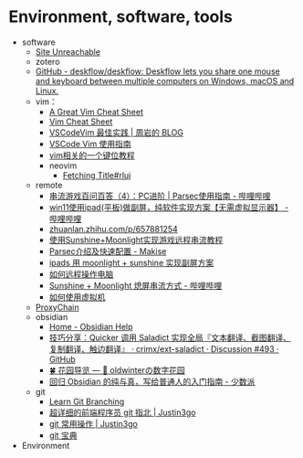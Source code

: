 # Environment, software, tools

- software
	- [Site Unreachable](https://blog.xm.mk/posts/b15e/)
	- zotero
	- [GitHub - deskflow/deskflow: Deskflow lets you share one mouse and keyboard between multiple computers on Windows, macOS and Linux.](https://github.com/deskflow/deskflow)
	- vim：
		- [A Great Vim Cheat Sheet](https://vimsheet.com/)
		- [Vim Cheat Sheet](https://vim.rtorr.com/lang/zh_cn)
		- [VSCodeVim 最佳实践 | 周岩的 BLOG](https://zhouyanlt.github.io/vim/2019/09/20/vscode-vim-best-practices.html)
		- [VSCode Vim 使用指南](https://hanzhen.wang/posts/vscode-vim)
		- [vim相关的一个键位教程](https://cworld.top/blog/vim-key)  
		- neovim
			- [Fetching Title#rluj](https://innei.in/posts/Z-Turn/nvim-lua-config-init)
	- remote 
		- [串流游戏百问百答（4）：PC进阶 | Parsec使用指南 - 哔哩哔哩](https://www.bilibili.com/read/cv32334628)  
		- [win11使用ipad(平板)做副屏，纯软件实现方案【无需虚拟显示器】 - 哔哩哔哩](https://www.bilibili.com/read/cv23432170/#:~:text=%E6%89%93%E5%BC%80%E5%B9%B3%E6%9D%BF%E7%AB%AF%E7%9A%84moon)
		- [zhuanlan.zhihu.com/p/657881254](https://zhuanlan.zhihu.com/p/657881254)
		- [使用Sunshine+Moonlight实现游戏远程串流教程](https://www.hangge.com/blog/cache/detail_3544.html#:~:text=Sunshine%20+)
		- [Parsec介绍及快速配置 - Makise](https://makise.xlog.app/parsec?)
		- [ipads 用 moonlight + sunshine 实现副屏方案](https://zhuanlan.zhihu.com/p/669124021#:~:text=%E3%80%90%E6%93%8D%E4%BD%9C%E6%AD%A5%E9%AA%A4%E3%80%91%201.%E8%BD%AF)
		- [如何远程操作电脑](https://obsidian.zerokei.top/Hub/%E5%A6%82%E4%BD%95%E8%BF%9C%E7%A8%8B%E6%93%8D%E4%BD%9C%E7%94%B5%E8%84%91/)
		- [Sunshine + Moonlight 熄屏串流方式 - 哔哩哔哩](https://www.bilibili.com/read/cv30603647/#:~:text=%E7%94%B1%E4%BA%8E%E4%B9%8B%E5%89%8D%E6%9C%89%E6%AE%B5%E6%97%B6%E9%97%B4%E4%B8%8D%E5%9C%A8)
		- [如何使用虚拟机](https://blog.csdn.net/m0_66480474/article/details/142535224#:~:text=parsec%E6%98%AF%E4%B8%80%E6%AC%BE%E7%9B%B8)
	- [ProxyChain](https://zhuanlan.zhihu.com/p/166375631#:~:text=ProxyChain)
	- obsidian
		- [Home - Obsidian Help](https://help.obsidian.md/)
		- [技巧分享：Quicker 调用 Saladict 实现全局『文本翻译、截图翻译、复制翻译、触边翻译』 · crimx/ext-saladict · Discussion #493 · GitHub](https://github.com/crimx/ext-saladict/discussions/493)
		- [🍀 花园导览 — 🌱 oldwinterの数字花园](https://notes.oldwinter.top/huayuan)
		- [回归 Obsidian 的纯与真，写给普通人的入门指南 - 少数派](https://sspai.com/post/72697)
	- git
		- [Learn Git Branching](https://learngitbranching.js.org/?demo=&locale=zh_CN)
		- [超详细的前端程序员 git 指北 | Justin3go](https://justin3go.com/posts/2022/10/14%E8%B6%85%E8%AF%A6%E7%BB%86%E7%9A%84%E5%89%8D%E7%AB%AF%E7%A8%8B%E5%BA%8F%E5%91%98git%E6%8C%87%E5%8C%97)
		- [git 常用操作 | Justin3go](https://justin3go.com/posts/2022/02/04git%E5%B8%B8%E7%94%A8%E6%93%8D%E4%BD%9C)
		- [git 宝典](https://wangloo.github.io/posts/tools/git/git/)
- Environment
